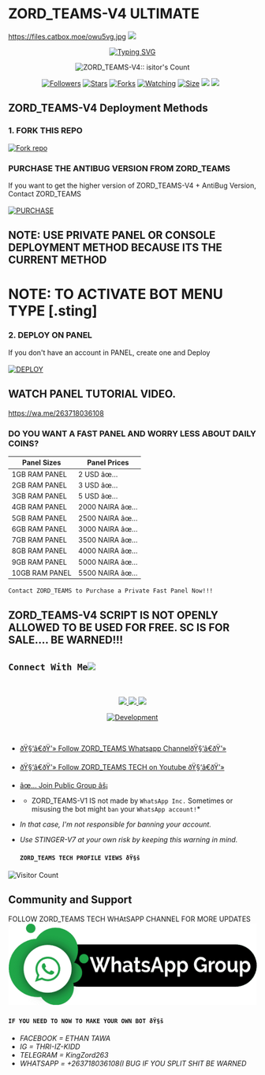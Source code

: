 # ZORD_TEAMS-V4 ULTIMATE
https://files.catbox.moe/owu5vg.jpg
   <a><img src='C:\Users\CYRAX\Desktop\WINDOWS TOOLKIT\PANEL-BUGGING\completed bugs\STINGER-V7\database\image\STINGER-V7.jpg'/></a>
<p align="center">
<p align="center">
  <a href="https://git.io/typing-svg"><img src="https://readme-typing-svg.demolab.com?font=EB+Garamond&weight=800&size=28&duration=4000&pause=1000&random=false&width=435&lines=+â€¢â˜…âƒ ZORD_TEAMS-V4â˜…âƒâ€¢;MULTI-BUG+DEVICE+WHATSAPP+BOT;DEVELOPED+BY+KingZord263;RELEASED+DATE+25%2F10%2F2025." alt="Typing SVG" /></a>
 </p>
<p align="center">
<p align="center"><img src="https://profile-counter.glitch.me/{KingZord263}/count.svg" alt="ZORD_TEAMS-V4:: isitor's Count" /></p>
<p align="center">
<a href="https://github.com/KingZord263/followers"><img title="Followers" src="https://img.shields.io/github/followers/ZORD_TEAMS-V4?color=red&style=flat-square"></a>
<a href="https://github.com/KingZord263/STINGER-V4/stargazers/"><img title="Stars" src="https://img.shields.io/github/stars/KingZord263/ZORD_TEAMS-V4?color=blue&style=flat-square"></a>
<a href="https://github.com/KingZord263/STINGER-V7/network/members"><img title="Forks" src="https://img.shields.io/github/forks/KingZord263/ZORD_TEAMS-V4?color=red&style=flat-square"></a>
<a href="https://github.com/KingZord263/ZORD_TEAMS-V4/watchers"><img title="Watching" src="https://img.shields.io/github/watchers/KingZord263/ZORD_TEAMS-V4?label=Watchers&color=blue&style=flat-square"></a>
<a href="https://github.com/KingZord263/ZORD_TEAMS-V4/"><img title="Size" src="https://img.shields.io/github/repo-size/KingZord263/ZORD_TEAMS-V4?style=flat-square&color=green"></a>
<a href="https://hits.seeyoufarm.com"><img src="https://hits.seeyoufarm.com/api/count/incr/badge.svg?url=https%3A%2F%2Fgithub.com%2KingZord263%2FSTINGER-V7&count_bg=%2379C83D&title_bg=%23555555&icon=probot.svg&icon_color=%2300FF6D&title=hits&edge_flat=false"/></a>
<a href="https://github.com/KingZord263/STINGER-V7/graphs/commit-activity"><img height="20" src="https://img.shields.io/badge/Maintained%3F-yes-green.svg"></a>&nbsp;&nbsp;
</p>
<p align='center'>
    </p>
<p align="center">

 ## ZORD_TEAMS-V4 Deployment Methods

### 1. FORK THIS REPO

<a href='https://github.com/kingzord263/ZORD_TEAMS-V4/fork' target="_blank"><img alt='Fork repo' src='https://img.shields.io/badge/Fork This Repo-black?style=for-the-badge&logo=git&logoColor=white'/></a>

###  PURCHASE THE ANTIBUG VERSION FROM ZORD_TEAMS

If you want to get the higher version of ZORD_TEAMS-V4 + AntiBug Version, Contact ZORD_TEAMS
    <br>
    <br>
    <a href='https://t.me/KingZord263' target="_blank"><img alt='PURCHASE' src='https://img.shields.io/badge/-PURCHASE_FILE-blue?style=for-the-badge&logo=telegram&logoColor=white'/></a>


## **NOTE: USE PRIVATE PANEL OR CONSOLE DEPLOYMENT METHOD BECAUSE ITS THE CURRENT METHOD**

# **NOTE: TO ACTIVATE BOT MENU TYPE [.sting]**

### 2. DEPLOY ON PANEL

 If you don't have an account in PANEL, create one and Deploy
    <br>
    <br>
    <a href='https://bot-hosting.net/?aff=1280448772995940427' target="_blank"><img alt='DEPLOY' src='https://img.shields.io/badge/-DEPLOY-black?style=for-the-badge&logo=discord&logoColor=white'/></a>

## WATCH PANEL TUTORIAL VIDEO.
 https://wa.me/263718036108

### DO YOU WANT A FAST PANEL AND WORRY LESS ABOUT DAILY COINS?

| Panel Sizes                       | Panel Prices                                         
| ---------------------------------| ------------------------------
| 1GB RAM PANEL                    | 2 USD        âœ…   
| 2GB RAM PANEL                    | 3 USD        âœ…                
| 3GB RAM PANEL                    | 5 USD        âœ…   
| 4GB RAM PANEL                    | 2000 NAIRA   âœ…             
| 5GB RAM PANEL                    | 2500 NAIRA   âœ…            
| 6GB RAM PANEL                    | 3000 NAIRA   âœ…         
| 7GB RAM PANEL                    | 3500 NAIRA   âœ…        
| 8GB RAM PANEL                    | 4000 NAIRA   âœ…     
| 9GB RAM PANEL                    | 5000 NAIRA   âœ…     
| 10GB RAM PANEL                   | 5500 NAIRA   âœ…

`Contact ZORD_TEAMS to Purchase a Private Fast Panel Now!!!`

## ZORD_TEAMS-V4 SCRIPT IS NOT OPENLY ALLOWED TO BE USED FOR FREE. SC IS FOR SALE.... BE WARNED!!! 

## ```Connect With Me```<img src="https://github.com/KINGZORD263d/0xAbdulKhalid/raw/main/assets/mdImages/handshake.gif" width ="80"></h1> 
 <br> 
<p align="center">
<a href="https://wa.me/263718036108"><img src="https://img.shields.io/badge/Contact ZORD TEAMS-25D366?style=for-the-badge&logo=whatsapp&logoColor=black" />
<a href="https://www.whatsapp.com/channel/APPLY HERE"><img src="https://img.shields.io/badge/Join Official Channel-25D366?style=for-the-badge&logo=whatsapp&logoColor=black" />
<a href="https://t.me/KingZord263"><img src="https://img.shields.io/badge/Telegram-0088cc?style=for-the-badge&logo=telegram&logoColor=black" /><br>
<p align="center">
<img alt="Development" width="250" src="https://media2.giphy.com/media/W9tBvzTXkQopi/giphy.gif?cid=6c09b952xu6syi1fyqfyc04wcfk0qvqe8fd7sop136zxfjyn&ep=v1_internal_gif_by_id&rid=giphy.gif&ct=g" /> </p>

<br>

* [ðŸ§‘â€ðŸ’» Follow ZORD_TEAMS Whatsapp ChannelðŸ§‘â€ðŸ’»](https://www.whatsapp.com/channel/https://whatsapp.com/channel/0029Vb7lXoVJP216RSYQ3f1O)

* [ðŸ§‘â€ðŸ’» Follow ZORD_TEAMS TECH on Youtube ðŸ§‘â€ðŸ’»](https://youtube.com/@KingZord263)

* [âœ… Join Public Group âš¡](https://www.whatsapp.c/channel/https://whatsapp.com/channel/0029Vb7lXoVJP216RSYQ3f1O)


- *	ZORD_TEAMS-V1 IS not made by `WhatsApp Inc.` Sometimes or misusing the bot might `ban` your `WhatsApp account!`*
- *In that case, I'm not responsible for banning your account.*
- *Use STINGER-V7 at your own risk by keeping this warning in mind.*
  
  #### ```ZORD_TEAMS TECH PROFILE VIEWS ðŸ§š```
![Visitor Count](https://profile-counter.glitch.me/KINGZORD/count.svg)


## Community and Support

FOLLOW ZORD_TEAMS TECH WHAtSAPP CHANNEL FOR MORE UPDATES
[![JOIN WHATSAPP CHANNEL](https://raw.githubusercontent.com/Neeraj-x0/Neeraj-x0/main/photos/suddidina-join-whatsapp.png)](https://www.whatsapp.com/channel/https://whatsapp.com/channel/0029Vb7lXoVJP216RSYQ3f1O)

#### ```IF YOU NEED TO NOW TO MAKE YOUR OWN BOT ðŸ§š```

- *FACEBOOK = ETHAN TAWA*
- *IG = THRI-IZ-KIDD*
- *TELEGRAM = KingZord263*
- *WHATSAPP = +263718036108(I BUG IF YOU SPLIT SHIT BE WARNED*
